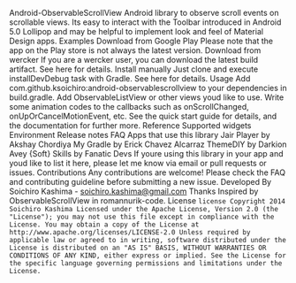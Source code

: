 Android-ObservableScrollView Android library to observe scroll events on scrollable views. Its easy to interact with the Toolbar introduced in Android 5.0 Lollipop and may be helpful to implement look and feel of Material Design apps. Examples Download from Google Play Please note that the app on the Play store is not always the latest version. Download from wercker If you are a wercker user, you can download the latest build artifact. See here for details. Install manually Just clone and execute installDevDebug task with Gradle. See here for details. Usage Add com.github.ksoichiro:android-observablescrollview to your dependencies in build.gradle. Add ObservableListView or other views youd like to use. Write some animation codes to the callbacks such as onScrollChanged, onUpOrCancelMotionEvent, etc. See the quick start guide for details, and the documentation for further more. Reference Supported widgets Environment Release notes FAQ Apps that use this library Jair Player by Akshay Chordiya My Gradle by Erick Chavez Alcarraz ThemeDIY by Darkion Avey {Soft} Skills by Fanatic Devs If youre using this library in your app and youd like to list it here, please let me know via email or pull requests or issues. Contributions Any contributions are welcome! Please check the FAQ and contributing guideline before submitting a new issue. Developed By Soichiro Kashima - soichiro.kashima@gmail.com Thanks Inspired by ObservableScrollView in romannurik-code. License ```license Copyright 2014 Soichiro Kashima Licensed under the Apache License, Version 2.0 (the "License"); you may not use this file except in compliance with the License. You may obtain a copy of the License at http://www.apache.org/licenses/LICENSE-2.0 Unless required by applicable law or agreed to in writing, software distributed under the License is distributed on an "AS IS" BASIS, WITHOUT WARRANTIES OR CONDITIONS OF ANY KIND, either express or implied. See the License for the specific language governing permissions and limitations under the License. ```
